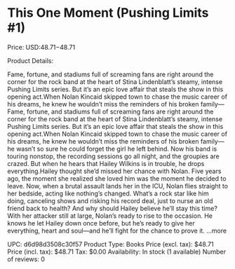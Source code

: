 # This One Moment (Pushing Limits #1)

Price: USD:$48.71-$48.71

Product Details:

Fame, fortune, and stadiums full of screaming fans are right around the corner for the rock band at the heart of Stina Lindenblatt’s steamy, intense Pushing Limits series. But it’s an epic love affair that steals the show in this opening act.When Nolan Kincaid skipped town to chase the music career of his dreams, he knew he wouldn’t miss the reminders of his broken family— Fame, fortune, and stadiums full of screaming fans are right around the corner for the rock band at the heart of Stina Lindenblatt’s steamy, intense Pushing Limits series. But it’s an epic love affair that steals the show in this opening act.When Nolan Kincaid skipped town to chase the music career of his dreams, he knew he wouldn’t miss the reminders of his broken family—he wasn’t so sure he could forget the girl he left behind. Now his band is touring nonstop, the recording sessions go all night, and the groupies are crazed. But when he hears that Hailey Wilkins is in trouble, he drops everything.Hailey thought she’d missed her chance with Nolan. Five years ago, the moment she realized she loved him was the moment he decided to leave. Now, when a brutal assault lands her in the ICU, Nolan flies straight to her bedside, acting like nothing’s changed. What’s a rock star like him doing, canceling shows and risking his record deal, just to nurse an old friend back to health? And why should Hailey believe he’ll stay this time?With her attacker still at large, Nolan’s ready to rise to the occasion. He knows he let Hailey down once before, but he’s ready to give her everything, heart and soul—and he’ll fight for the chance to prove it. ...more

UPC: d6d98d3508c30f57
Product Type: Books
Price (excl. tax): $48.71
Price (incl. tax): $48.71
Tax: $0.00
Availability: In stock (1 available)
Number of reviews: 0